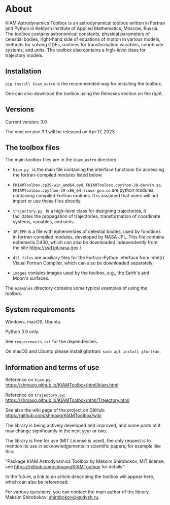 # About

KIAM Astrodynamics Toolbox is an astrodynamical toolbox written in Fortran and Python in Keldysh Institute of Applied Mathematics, Moscow, Russia.
The toolbox contains astronomical constants, physical parameters of celestial bodies, right-hand side of equations of motion in various models, methods for solving ODEs, routines for transformation variables, coordinate systems, and units.
The toolbox also contains a high-level class for trajectory models.

## Installation

`pip install kiam_astro` is the recommended way for installing the toolbox.

One can also download the toolbox using the Releases section on the right.

## Versions

Current version: 3.0

The next version 3.1 will be released on Apr 17, 2023.

## The toolbox files

The main toolbox files are in the `kiam_astro` directory:

- `kiam.py ` is the main file containing the interface functions for accessing the fortran-compiled modules listed below.

- `FKIAMToolbox.cp39-win_amd64.pyd`, `FKIAMToolbox.cpython-39-darwin.so`, `FKIAMToolbox.cpython-39-x86_64-linux-gnu.so` are python modules containing compiled Fortran routines. It is assumed that users will not import or use these files directly.

- `trajectory.py ` is a high–level class for designing trajectories, it facilitates the propagation of trajectories, transformation of coordinate systems, variables, and units.

- `JPLEPH` is a file with ephemerides of celestial bodies, used by functions in fortran-compiled modules, developed by NASA JPL. This file contains ephemeris D430, which can also be downloaded independently from the site https://ssd.jpl.nasa.gov /.

- `dll files` are auxiliary files for the Fortran–Python interface from Intel(r) Visual Fortran Compiler, which can also be downloaded separately.

- `images` contains images used by the toolbox, e.g., the Earth's and Moon's surfaces.

The `examples` directory contains some typical examples of using the toolbox.

## System requirements

Windows, macOS, Ubuntu.

Python 3.9 only.

See `requirements.txt` for the dependencies.

On macOS and Ubuntu please install gfortran: `sudo apt install gfortran`.

## Information and terms of use

Reference on `kiam.py`: https://shmaxg.github.io/KIAMToolbox/html/kiam.html

Reference on `trajectory.py`: https://shmaxg.github.io/KIAMToolbox/html/Trajectory.html

See also the wiki page of the project on GitHub: https://github.com/shmaxg/KIAMToolbox/wiki

The library is being actively developed and improved, and some parts of it may change significantly in the next year or two.

The library is free for use (MIT License is used), the only request is to mention its use in acknowledgements in scientific papers, for example like this:

"Package KIAM Astrodynamics Toolbox by Maksim Shirobokov, MIT license, see https://github.com/shmaxg/KIAMToolbox for details"

In the future, a link to an article describing the toolbox will appear here, which can also be referenced.

For various questions, you can contact the main author of the library, Maksim Shirobokov: shirobokov@keldysh.ru.